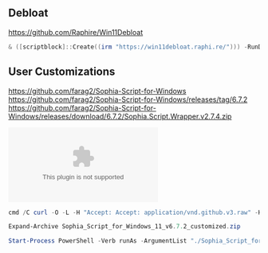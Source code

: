 
## Debloat
https://github.com/Raphire/Win11Debloat

``` powershell
& ([scriptblock]::Create((irm "https://win11debloat.raphi.re/"))) -RunDefaults -Silent
```

## User Customizations

https://github.com/farag2/Sophia-Script-for-Windows
https://github.com/farag2/Sophia-Script-for-Windows/releases/tag/6.7.2
https://github.com/farag2/Sophia-Script-for-Windows/releases/download/6.7.2/Sophia.Script.Wrapper.v2.7.4.zip

![Sophia Script for Windows 11 Customized](files/Sophia_Script_for_Windows_11_v6.7.2_customized.zip)

``` powershell
cmd /C curl -O -L -H "Accept: Accept: application/vnd.github.v3.raw" -H "Authorization: Bearer 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" https://api.github.com/repos/jhomen368/home-docs/contents/windows/files/Sophia_Script_for_Windows_11_v6.7.2_customized.zip

Expand-Archive Sophia_Script_for_Windows_11_v6.7.2_customized.zip

Start-Process PowerShell -Verb runAs -ArgumentList "./Sophia_Script_for_Windows_11_v6.7.2_customized/Sophia.ps1"
```
